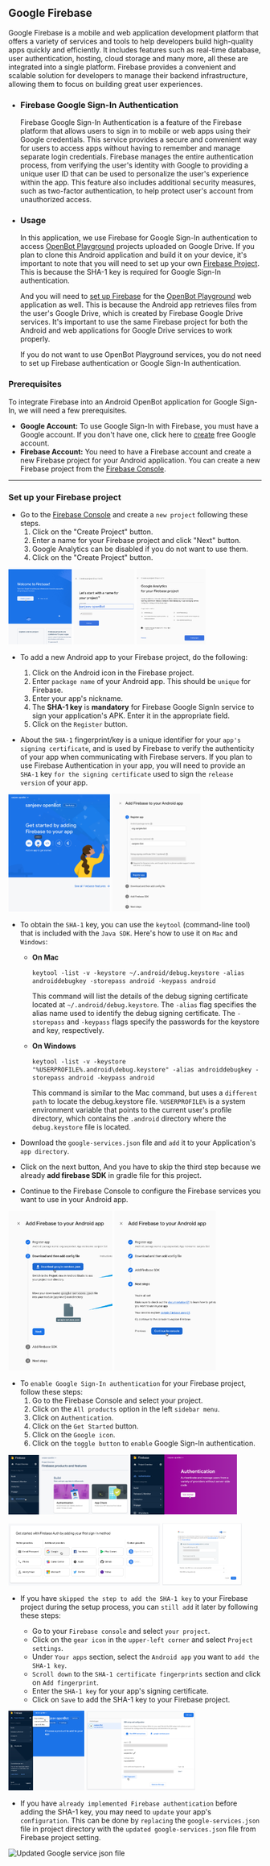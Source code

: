 ## Google Firebase

Google Firebase is a mobile and web application development platform that offers a variety of services and tools to help developers build high-quality apps quickly and efficiently. It includes features such as real-time database, user authentication, hosting, cloud storage and many more, all these are integrated into a single platform. Firebase provides a convenient and scalable solution for developers to manage their backend infrastructure, allowing them to focus on building great user experiences.

- ### Firebase Google Sign-In Authentication

  Firebase Google Sign-In Authentication is a feature of the Firebase platform that allows users to sign in to mobile or web apps using their Google credentials. This service provides a secure and convenient way for users to access apps without having to remember and manage separate login credentials. Firebase manages the entire authentication process, from verifying the user's identity with Google to providing a unique user ID that can be used to personalize the user's experience within the app. This feature also includes additional security measures, such as two-factor authentication, to help protect user's account from unauthorized access.

- ### Usage
  In this application, we use Firebase for Google Sign-In authentication to access [OpenBot Playground](https://github.com/3dwesupport/OpenBot/tree/react-blockly/open-code#readme) projects uploaded on Google Drive. If you plan to clone this Android application and build it on your device, it's important to note that you will need to set up your own [Firebase Project](https://github.com/3dwesupport/OpenBot/tree/android-blockly-v2/android/app/src/main/java/org/openbot/googleServices#set-up-your-firebase-project). This is because the SHA-1 key is required for Google Sign-In authentication. 
  
  And you will need to [set up Firebase](https://github.com/3dwesupport/OpenBot/tree/react-blockly/open-code#readme) for the [OpenBot Playground](https://www.openbot.itinker.io/) web application as well. This is because the Android app retrieves files from the user's Google Drive, which is created by Firebase Google Drive services. It's important to use the same Firebase project for both the Android and web applications for Google Drive services to work properly.
  
  If you do not want to use OpenBot Playground services, you do not need to set up Firebase authentication or Google Sign-In authentication.

### Prerequisites
To integrate Firebase into an Android OpenBot application for Google Sign-In, we will need a few prerequisites.
- **Google Account:** To use Google Sign-In with Firebase, you must have a Google account. If you don't have one, click here to [create](https://accounts.google.com/signup) free Google account.
- **Firebase Account:** You need to have a Firebase account and create a new Firebase project for your Android application. You can create a new Firebase project from the [Firebase Console](https://console.firebase.google.com/).
****

### Set up your Firebase project

- Go to the [Firebase Console](https://console.firebase.google.com/) and create a `new project` following these steps.
  1. Click on the "Create Project" button.
  2. Enter a name for your Firebase project and click "Next" button.
  3. Google Analytics can be disabled if you do not want to use them.
  4. Click on the "Create Project" button.
<p>
<img src="../../../../../../../../docs/images/create_project.jpg" alt="Create project" width="25%"/>
<img src="../../../../../../../../docs/images/enter_project_name.jpg" alt="Enter project name" width="24%"/>
<img src="../../../../../../../../docs/images/disable_analytics.jpg" alt="Disable analytics" width="27.5%"/>
</p>

- To add a new Android app to your Firebase project, do the following:
  1. Click on the Android icon in the Firebase project.
  2. Enter `package name` of your Android app. This should be `unique` for Firebase.
  3. Enter your app's nickname.
  4. The **SHA-1 key** is **mandatory** for Firebase Google SignIn service to sign your application's APK. Enter it in the appropriate field.
  5. Click on the `Register` button.
  

- About the `SHA-1` fingerprint/key is a unique identifier for your `app's signing certificate`, and is used by Firebase to verify the authenticity of your app when communicating with Firebase servers. If you plan to use Firebase Authentication in your app, you will need to provide an `SHA-1` key `for the signing certificate` used to sign the `release version` of your app.
  
<p>
<img src="../../../../../../../../docs/images/add_android_app.jpg" alt="Add Android Application" width="40%"/>
<img src="../../../../../../../../docs/images/package_name.jpg" alt="Package Name" width="35%"/>
</p>

- To obtain the `SHA-1` key, you can use the `keytool` (command-line tool) that is included with the `Java SDK`. Here's how to use it on `Mac` and `Windows`:
  

  - **On Mac**
    ```shell
    keytool -list -v -keystore ~/.android/debug.keystore -alias androiddebugkey -storepass android -keypass android
    ```
    This command will list the details of the debug signing certificate located at `~/.android/debug.keystore`. The `-alias` flag specifies the alias name used to identify the debug signing certificate. The `-storepass` and `-keypass` flags specify the passwords for the keystore and key, respectively.
  

  - **On Windows**
    ```shell 
    keytool -list -v -keystore "%USERPROFILE%.android\debug.keystore" -alias androiddebugkey -storepass android -keypass android
    ```
    This command is similar to the Mac command, but uses a `different path` to locate the debug.keystore file. `%USERPROFILE%` is a system environment variable that points to the current user's profile directory, which contains the `.android` directory where the `debug.keystore` file is located.

- Download the `google-services.json` file and `add` it to your Application's `app directory`.
- Click on the next button, And you have to skip the third step because we already **add firebase SDK** in gradle file for this project.
- Continue to the Firebase Console to configure the Firebase services you want to use in your Android app.

<p>
<img src="../../../../../../../../docs/images/google_service_json_file.jpg" alt="Google services json file" width="41%"/>
<img src="../../../../../../../../docs/images/continue_to_console.jpg" alt="Continue to console" width="40.2%"/>
</p>

- To `enable Google Sign-In authentication` for your Firebase project, follow these steps:
  1. Go to the Firebase Console and select your project.
  2. Click on the `All products` option in the left `sidebar menu`.
  3. Click on `Authentication`.
  4. Click on the `Get Started` button.
  5. Click on the `Google icon`.
  6. Click on the `toggle button` to `enable` Google Sign-In authentication.

<p>
<img src="../../../../../../../../docs/images/firebase_product_services.jpg" alt="Firebase product services" width="47.5%"/>
<img src="../../../../../../../../docs/images/firebase_authentication.jpg" alt="Firebase authentication" width="42%"/>
</p>
<p>
<img src="../../../../../../../../docs/images/google_signin.jpg" alt="Google Sign-In" width="60%"/>
<img src="../../../../../../../../docs/images/google_signin_enable.jpg" alt="Google Sign-In enable" width="31.5%"/>
</p>


- If you have `skipped the step to add the SHA-1 key` to your Firebase project during the setup process, you can `still add` it later by following these steps:

  - Go to your `Firebase console` and select `your project`.
  - Click on the `gear icon` in the `upper-left corner` and select `Project settings`.
  - Under `Your apps` section, select the `Android app` you want to `add the SHA-1 key`.
  - `Scroll down` to the `SHA-1 certificate fingerprints` section and click on `Add fingerprint`.
  - Enter the `SHA-1 key` for your app's signing certificate.
  - Click on `Save` to add the SHA-1 key to your Firebase project.

<p>
<img src="../../../../../../../../docs/images/gear_icon.jpg" alt="Gear icon" width="30%"/>
<img src="../../../../../../../../docs/images/add_sha1.jpg" alt="Add SHA-1" width="43%"/>
</p>

- If you have `already implemented Firebase authentication` before adding the SHA-1 key, you may need to `update` your app's `configuration`. This can be done by `replacing` the `google-services.json` file in project directory with the `updated google-services.json` file from Firebase project setting.

<p>
<img src="../../../../../../../../docs/images/updated_google_service_json_file.jpg" alt="Updated Google service json file" width="40%"/>
</p>
